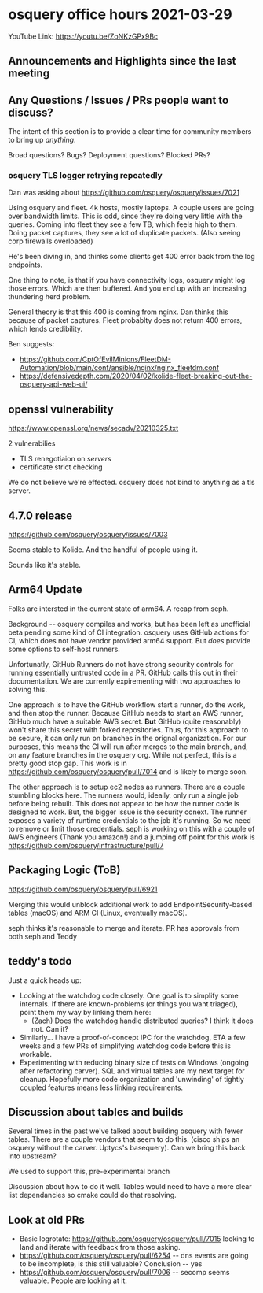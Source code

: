 # osquery office hours 2021-03-29

YouTube Link: https://youtu.be/ZoNKzGPx9Bc

## Announcements and Highlights since the last meeting

## Any Questions / Issues / PRs people want to discuss?

The intent of this section is to provide a clear time for community members to bring up _anything_.

Broad questions? Bugs? Deployment questions? Blocked PRs?

### osquery TLS logger retrying repeatedly

Dan was asking about https://github.com/osquery/osquery/issues/7021

Using osquery and fleet. 4k hosts, mostly laptops. A couple users are going over bandwidth limits. This is odd, since they're doing very little with the queries. Coming into fleet they see a few TB, which feels high to them. Doing packet captures, they see a lot of duplicate packets. (Also seeing corp firewalls overloaded)

He's been diving in, and thinks some clients get 400 error back from the log endpoints. 

One thing to note, is that if you have connectivity logs, osquery might log those errors. Which are then buffered. And you end up with an increasing thundering herd problem.

General theory is that this 400 is coming from nginx. Dan thinks this because of packet captures. Fleet probablty does not return 400 errors, which lends credibility.

Ben suggests:

* https://github.com/CptOfEvilMinions/FleetDM-Automation/blob/main/conf/ansible/nginx/nginx_fleetdm.conf
* https://defensivedepth.com/2020/04/02/kolide-fleet-breaking-out-the-osquery-api-web-ui/


## openssl vulnerability

https://www.openssl.org/news/secadv/20210325.txt

2 vulnerabilies
* TLS renegotiaion on _servers_
* certificate strict checking

We do not believe we're effected. osquery does not bind to anything as a tls server.


## 4.7.0 release

https://github.com/osquery/osquery/issues/7003

Seems stable to Kolide. And the handful of people using it.

Sounds like it's stable. 

## Arm64 Update

Folks are intersted in the current state of arm64. A recap from seph.

Background -- osquery compiles and works, but has been left as unofficial beta pending some kind of CI integration. osquery uses GitHub actions for CI, which does not have vendor provided arm64 support. But _does_ provide some options to self-host runners. 

Unfortunatly, GitHub Runners do not have strong security controls for running essentially untrusted code in a PR. GitHub calls this out in their documentation. We are currently expirementing with two approaches to solving this.

One approach is to have the GitHub workflow start a runner, do the work, and then stop the runner. Because GitHub needs to start an AWS runner, GitHub much have a suitable AWS secret. **But** GitHub (quite reasonably) won't share this secret with forked repositories. Thus, for this approach to be secure, it can only run on branches in the orignal organization. For our purposes, this means the CI will run after merges to the main branch, and, on any feature branches in the osquery org. While not perfect, this is a pretty good stop gap. This work is in https://github.com/osquery/osquery/pull/7014 and is likely to merge soon.

The other approach is to setup ec2 nodes as runners. There are a couple stumbling blocks here. The runners would, ideally, only run a single job before being rebuilt. This does not appear to be how the runner code is designed to work. But, the bigger issue is the security conext. The runner exposes a variety of runtime credentials to the job it's running. So we need to remove or limit those credentials. seph is working on this with a couple of AWS engineers (Thank you amazon!) and a jumping off point for this work is https://github.com/osquery/infrastructure/pull/7

## Packaging Logic (ToB)

https://github.com/osquery/osquery/pull/6921

Merging this would unblock additional work to add EndpointSecurity-based tables (macOS) and ARM CI (Linux, eventually macOS).

seph thinks it's reasonable to merge and iterate. PR has approvals from both seph and Teddy

## teddy's todo

Just a quick heads up:
- Looking at the watchdog code closely. One goal is to simplify some internals. If there are known-problems (or things you want triaged), point them my way by linking them here:
    - (Zach) Does the watchdog handle distributed queries? I think it does not. Can it?
- Similarly... I have a proof-of-concept IPC for the watchdog, ETA a few weeks and a few PRs of simplifying watchdog code before this is workable.
- Experimenting with reducing binary size of tests on Windows (ongoing after refactoring carver). SQL and virtual tables are my next target for cleanup. Hopefully more code organization and 'unwinding' of tightly coupled features means less linking requirements.


## Discussion about tables and builds

Several times in the past we've talked about building osquery with fewer tables. There are a couple vendors that seem to do this. (cisco ships an osquery without the carver. Uptycs's basequery). Can we bring this back into upstream?

We used to support this, pre-experimental branch

Discussion about how to do it well. Tables would need to have a more clear list dependancies so cmake could do that resolving. 

## Look at old PRs 

* Basic logrotate: https://github.com/osquery/osquery/pull/7015 looking to land and iterate with feedback from those asking.
* https://github.com/osquery/osquery/pull/6254 -- dns events are going to be incomplete, is this still valuable? Conclusion -- yes
* https://github.com/osquery/osquery/pull/7006 -- secomp seems valuable. People are looking at it. 
